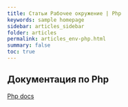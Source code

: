 ```yaml
---
title: Статьи Рабочее окружение | Php
keywords: sample homepage
sidebar: articles_sidebar
folder: articles
permalink: articles_env-php.html
summary: false
toc: true
---
```


## Документация по Php

[Php docs](http://php.net/manual/ru/intro-whatis.php)
